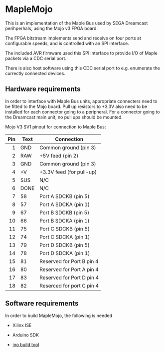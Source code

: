 MapleMojo
=========

This is an implementation of the Maple Bus used by SEGA
Dreamcast perihperhals, using the Mojo v3 FPGA board.

The FPGA bitstream implements send and receive on four
ports at configurable speeds, and is controlled with an
SPI interface.

The included AVR firmware used this SPI interface to
provide I/O of Maple packets via a CDC serial port.

There is also host software using this CDC serial port
to e.g. enumerate the currectly connected devices.

Hardware requirements
---------------------

In order to interface with Maple Bus units, appropriate
connecters need to be fitted to the Mojo board.  Pull
up resistors to +3.3V also need to be installed for each
connector going to a peripheral.  For a connector going to
the Dreamcast main unit, no pull ups should be mounted.

Mojo V3 SV1 pinout for connection to Maple Bus:

|Pin|Text |Connection                 |
|--:|-----|---------------------------|
| 1 |GND  |Common ground (pin 3)      |
| 2 |RAW  |+5V feed (pin 2)	      |
| 3 |GND  |Common ground (pin 3)      |
| 4 |+V   |+3.3V feed (for pull-up)   |
| 5 |SUS  |N/C			      |
| 6 |DONE |N/C			      |
| 7 |58   |Port A SDCKB (pin 5)	      |
| 8 |57   |Port A SDCKA (pin 1)	      |
| 9 |67   |Port B SDCKB (pin 5)	      |
|10 |66   |Port B SDCKA (pin 1)	      |
|11 |75   |Port C SDCKB (pin 5)	      |
|12 |74   |Port C SDCKA (pin 1)	      |
|13 |79   |Port D SDCKB (pin 5)	      |
|14 |78   |Port D SDCKA (pin 1)	      |
|15 |81   |Reserved for Port B pin 4  |
|16 |80   |Reserved for Port A pin 4  |
|17 |83   |Reserved for Port D pin 4  |
|18 |82   |Reserced for port C pin 4  |


Software requirements
---------------------

In order to build MapleMojo, the following is needed

* Xilinx ISE

* Arduino SDK

* [ino build tool](http://inotool.org/)


